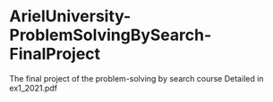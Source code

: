 # ArielUniversity-ProblemSolvingBySearch-FinalProject

The final project of the problem-solving by search course 
Detailed in ex1_2021.pdf
